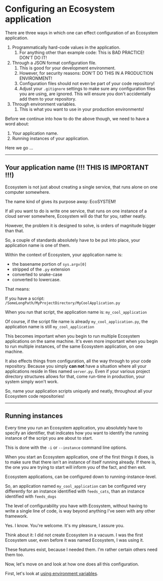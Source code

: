 # Configuring an Ecosystem application

There are three ways in which one can effect configuration of an Ecosystem application.
1. Programmatically hard-code values in the application.
   1. For anything other than example code: This is BAD PRACTICE! DON'T DO IT!
2. Through a JSON format configuration file.
   1. This is good for your development environment.
   2. However, for security reasons: DON'T DO THIS IN A PRODUCTION ENVIRONMENT!
   3. Configuration files should not even be part of your code repository!
   4. Adjust your `.gitignore` settings to make sure any configuration files you are using, are ignored. This will ensure you don't accidentally add them to your repository.
3. Through environment variables.
   1. This is what you want to use in your production environments!

Before we continue into how to do the above though, we need to have a word about:
1. Your application name.
2. Running instances of your application.

Here we go ...

---
## Your application name (!!! THIS IS IMPORTANT !!!)

Ecosystem is not just about creating a single service, that runs alone on one computer somewhere.

The name kind of gives its purpose away: EcoSYSTEM!

If all you want to do is write one service, that runs on one instance of a cloud server somewhere, Ecosystem will do that for you, rather neatly.

However, the problem it is designed to solve, is orders of magnitude bigger than that.

So, a couple of standards absolutely have to be put into place, your application name is one of them. 


Within the context of Ecosystem, your application name is:
- the basename portion of `sys.argv[0]`
- stripped of the `.py` extension
- converted to snake-case
- converted to lowercase.

That means:

If you have a script: `/SomeLongPath/MyProjectDirectory/MyCoolApplication.py`

When you run that script, the application name is: `my_cool_application`

Of course, if the script file name is already `my_cool_application.py`, the application name is still `my_cool_application`

This becomes important when you begin to run multiple Ecosystem applications on the same machine.
It's even more important when you begin to run multiple instances, of the same Ecosystem application, on one machine.

It also effects things from configuration, all the way through to your code repository.
Because you simply **can not** have a situation where all your applications reside in files named `server.py`.
Even if your various project directory structures allows for that, come run-time in production, your system simply won't work.

So, name your application scripts uniquely and neatly, throughout all your Ecosystem code repositories!

---
## Running instances

Every time you run an Ecosystem application, you absolutely have to specify an identifier, that indicates how you want to identify the running instance of the script you are about to start.

This is done with the `-i` or `--instance` command line options.

When you start an Ecosystem application, one of the first things it does, is to make sure that there isn't an instance of itself running already.
If there is, the one you are trying to start will inform you of the fact, and then exit.

Ecosystem applications, can be configured down to running-instance-level.

So, an application named `my_cool_application` can be configured very differently for an instance identified with `feeds_cats`, than an instance identified with `feeds_dogs`

The level of configurability you have with Ecosystem, without having to write a single line of code, is way beyond anything I've seen with any other framework.

Yes. I know. You're welcome. It's my pleasure, I assure you.

Think about it: I did not create Ecosystem in a vacuum. I was the first Ecosystem user, even before it was named Ecosystem, I was using it.

These features exist, because I needed them. I'm rather certain others need them too.

Now, let's move on and look at how one does all this configuration.

First, let's look at [using environment variables](./through_environment_variables.md).

